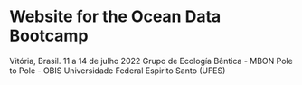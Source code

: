 # Website for the Ocean Data Bootcamp
Vitória, Brasil.
11 a 14 de julho 2022
Grupo de Ecología Bêntica - MBON Pole to Pole - OBIS
Universidade Federal Espirito Santo (UFES)
